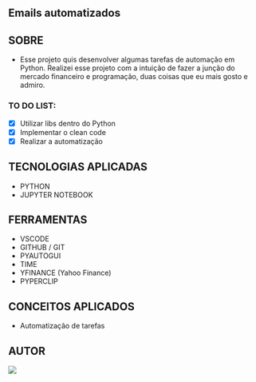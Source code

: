 ## Emails automatizados 

## **SOBRE**

- Esse projeto quis desenvolver algumas tarefas de automação em Python. Realizei esse projeto com a intuição de fazer a junção do mercado financeiro e programação, duas coisas que eu mais gosto e admiro.

### **TO DO LIST:**

- [x] Utilizar libs dentro do Python
- [x] Implementar o clean code
- [X] Realizar a automatização

## **TECNOLOGIAS APLICADAS**

- PYTHON
- JUPYTER NOTEBOOK

## **FERRAMENTAS**

- VSCODE
- GITHUB / GIT
- PYAUTOGUI
- TIME
- YFINANCE (Yahoo Finance)
- PYPERCLIP


## **CONCEITOS APLICADOS**

- Automatização de tarefas

## **AUTOR**

 <a href="https://github.com/ma7hs"><img src="https://img.shields.io/badge/DESENVOLVEDOR-Ma7hs-informational?style=for-the-badge&logo=appveyor"></a>
